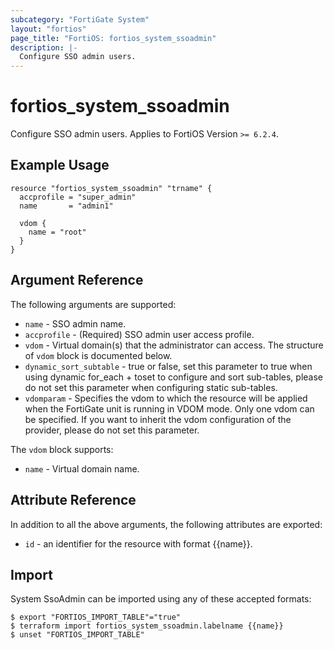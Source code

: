 ```yaml
---
subcategory: "FortiGate System"
layout: "fortios"
page_title: "FortiOS: fortios_system_ssoadmin"
description: |-
  Configure SSO admin users.
---
```


# fortios_system_ssoadmin
Configure SSO admin users. Applies to FortiOS Version `>= 6.2.4`.

## Example Usage

```hcl
resource "fortios_system_ssoadmin" "trname" {
  accprofile = "super_admin"
  name       = "admin1"

  vdom {
    name = "root"
  }
}
```

## Argument Reference

The following arguments are supported:

* `name` - SSO admin name.
* `accprofile` - (Required) SSO admin user access profile.
* `vdom` - Virtual domain(s) that the administrator can access. The structure of `vdom` block is documented below.
* `dynamic_sort_subtable` - true or false, set this parameter to true when using dynamic for_each + toset to configure and sort sub-tables, please do not set this parameter when configuring static sub-tables.
* `vdomparam` - Specifies the vdom to which the resource will be applied when the FortiGate unit is running in VDOM mode. Only one vdom can be specified. If you want to inherit the vdom configuration of the provider, please do not set this parameter.

The `vdom` block supports:

* `name` - Virtual domain name.


## Attribute Reference

In addition to all the above arguments, the following attributes are exported:
* `id` - an identifier for the resource with format {{name}}.

## Import

System SsoAdmin can be imported using any of these accepted formats:
```
$ export "FORTIOS_IMPORT_TABLE"="true"
$ terraform import fortios_system_ssoadmin.labelname {{name}}
$ unset "FORTIOS_IMPORT_TABLE"
```
